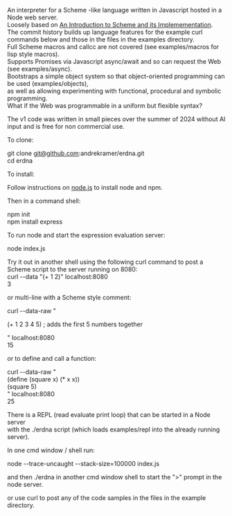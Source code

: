 An interpreter for a Scheme -like language written in Javascript hosted in a Node web server.  
Loosely based on
[An Introduction to Scheme and its Implemementation](https://docs.scheme.org/schintro/schintro_toc.html).  
The commit history builds up language features for the example curl commands below
and those in the files in the examples directory.  
Full Scheme macros and callcc are not covered (see examples/macros for lisp style macros).  
Supports Promises via Javascript async/await and so can request the Web (see examples/async).  
Bootstraps a simple object system so that object-oriented programming can be used (examples/objects),  
as well as allowing experimenting with functional, procedural and symbolic programming.   
What if the Web was programmable in a uniform but flexible syntax?  

The v1 code was written in small pieces over the summer of 2024 without AI input and is free for non commercial use.  

To clone:

git clone git@github.com:andrekramer/erdna.git  
cd erdna  

To install:  

Follow instructions on [node.js](https://nodejs.org/en/download/package-manager) to install node and npm.  

Then in a command shell:  

npm init  
npm install express  

To run node and start the expression evaluation server:  

node index.js   

Try it out in another shell using the following curl command to post a Scheme script to the server running on 8080:  
curl --data "(+ 1 2)" localhost:8080    
3   

or multi-line with a Scheme style comment:    

curl --data-raw "   
  
 (+ 1 2 3 4 5) ; adds the first 5 numbers together   
 
" localhost:8080    
15  

or to define and call a function:

curl --data-raw "  
(define (square x) (* x x))  
(square 5)  
" localhost:8080     
25

There is a REPL (read evaluate print loop) that can be started in a Node server  
with the ./erdna script (which loads examples/repl into the already running server).    
  
In one cmd window / shell run:  
  
node --trace-uncaught --stack-size=100000 index.js   
  
and then ./erdna in another cmd window shell to start the ">" prompt in the node server.  

or use curl to post any of the code samples in the files in the example directory.  
  

